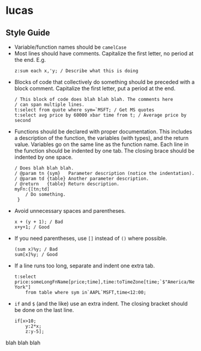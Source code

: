 # lucas

Style Guide
------------

- Variable/function names should be `camelCase`
- Most lines should have comments. Capitalize the first letter, no period at the end. E.g.
	```
	z:sum each x,'y; / Describe what this is doing
	```
- Blocks of code that collectively do something should be preceded with a block comment. Capitalize the first letter, put a period at the end.
	```
	/ This block of code does blah blah blah. The comments here
	/ can span multiple lines.
	t:select from quote where sym=`MSFT; / Get MS quotes
	t:select avg price by 60000 xbar time from t; / Average price by second
	```
- Functions should be declared with proper documentation. This includes a description of the function, the variables (with types), and the return value. Variables go on the same line as the function name. Each line in the function should be indented by one tab. The closing brace should be indented by one space.
	```
	/ Does blah blah blah.
	/ @param tn	{sym}	Parameter description (notice the indentation).
	/ @param td	{table}	Another parameter description.
	/ @return	{table}	Return description.
	myFn:{[tn;td]
		/ Do something.
	 }
	 ```
- Avoid unnecessary spaces and parentheses.
	```
	x + (y + 1); / Bad
	x+y+1; / Good
	```
- If you need parentheses, use `[]` instead of `()` where possible.
	```
	(sum x)%y; / Bad
	sum[x]%y; / Good
	```
- If a line runs too long, separate and indent one extra tab.
	```
	t:select price:someLongFnName[price;time],time:toTimeZone[time;`$"America/New York"]
		from table where sym in`AAPL`MSFT,time<12:00;
	```
- `if` and `$` (and the like) use an extra indent. The closing bracket should be done on the last line.
	```
	if[x>10;
		y:2*x;
		z:y-5];
	```

 blah blah blah
